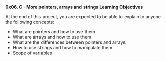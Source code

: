 **0x06. C - More pointers, arrays and strings**
**Learning Objectives**

At the end of this project, you are expected to be able to explain to anyone the following concepts:

* What are pointers and how to use them
* What are arrays and how to use them
* What are the differences between pointers and arrays
* How to use strings and how to manipulate them
* Scope of variables
